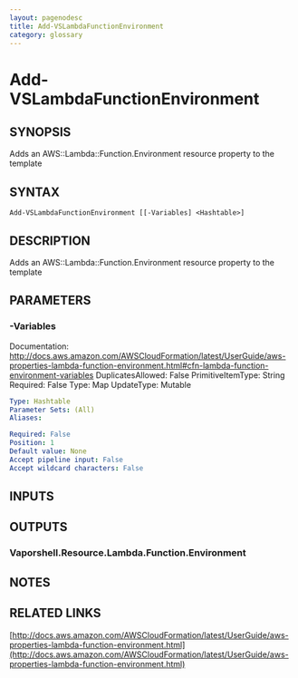 ```yaml
---
layout: pagenodesc
title: Add-VSLambdaFunctionEnvironment
category: glossary
---
```


# Add-VSLambdaFunctionEnvironment

## SYNOPSIS
Adds an AWS::Lambda::Function.Environment resource property to the template

## SYNTAX

```
Add-VSLambdaFunctionEnvironment [[-Variables] <Hashtable>]
```

## DESCRIPTION
Adds an AWS::Lambda::Function.Environment resource property to the template

## PARAMETERS

### -Variables
Documentation: http://docs.aws.amazon.com/AWSCloudFormation/latest/UserGuide/aws-properties-lambda-function-environment.html#cfn-lambda-function-environment-variables
DuplicatesAllowed: False
PrimitiveItemType: String
Required: False
Type: Map
UpdateType: Mutable

```yaml
Type: Hashtable
Parameter Sets: (All)
Aliases: 

Required: False
Position: 1
Default value: None
Accept pipeline input: False
Accept wildcard characters: False
```

## INPUTS

## OUTPUTS

### Vaporshell.Resource.Lambda.Function.Environment

## NOTES

## RELATED LINKS

[http://docs.aws.amazon.com/AWSCloudFormation/latest/UserGuide/aws-properties-lambda-function-environment.html](http://docs.aws.amazon.com/AWSCloudFormation/latest/UserGuide/aws-properties-lambda-function-environment.html)

